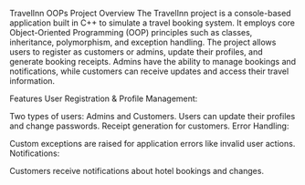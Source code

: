 TravelInn OOPs Project
Overview
The TravelInn project is a console-based application built in C++ to simulate a travel booking system. It employs core Object-Oriented Programming (OOP) principles such as classes, inheritance, polymorphism, and exception handling. The project allows users to register as customers or admins, update their profiles, and generate booking receipts. Admins have the ability to manage bookings and notifications, while customers can receive updates and access their travel information.

Features
User Registration & Profile Management:

Two types of users: Admins and Customers.
Users can update their profiles and change passwords.
Receipt generation for customers.
Error Handling:

Custom exceptions are raised for application errors like invalid user actions.
Notifications:

Customers receive notifications about hotel bookings and changes.
